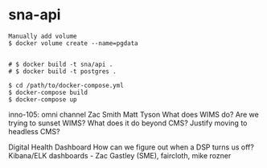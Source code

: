 # sna-api

```
Manually add volume
$ docker volume create --name=pgdata


# $ docker build -t sna/api .
# $ docker build -t postgres . 

$ cd /path/to/docker-compose.yml
$ docker-compose build
$ docker-compose up
```


inno-105: omni channel
	Zac Smith
	Matt Tyson
	What does WIMS do?
	Are we trying to sunset WIMS? What does it do beyond CMS?
	Justify moving to headless CMS?

Digital Health Dashboard
	How can we figure out when a DSP turns us off?
	Kibana/ELK dashboards - Zac Gastley (SME), faircloth, mike rozner
